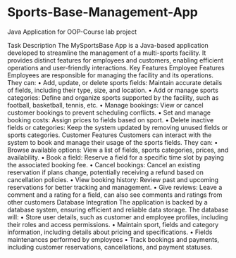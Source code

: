 # Sports-Base-Management-App
Java Application for OOP-Course lab project

Task Description
The MySportsBase App is a Java-based application developed to streamline the management of a multi-sports facility. It provides distinct features for employees and customers, enabling efficient operations and user-friendly interactions.
Key Features
Employee Features
Employees are responsible for managing the facility and its operations. They can:
•	Add, update, or delete sports fields: Maintain accurate details of fields, including their type, size, and location.
•	Add or manage sports categories: Define and organize sports supported by the facility, such as football, basketball, tennis, etc.
•	Manage bookings: View or cancel customer bookings to prevent scheduling conflicts.
•	Set and manage booking costs: Assign prices to fields based on sport.
•	Delete inactive fields or categories: Keep the system updated by removing unused fields or sports categories.
Customer Features
Customers can interact with the system to book and manage their usage of the sports fields. They can:
•	Browse available options: View a list of fields, sports categories, prices, and availability.
•	Book a field: Reserve a field for a specific time slot by paying the associated booking fee.
•	Cancel bookings: Cancel an existing reservation if plans change, potentially receiving a refund based on cancellation policies.
•	View booking history: Review past and upcoming reservations for better tracking and management.
•	Give reviews: Leave a comment and a rating for a field, can also see comments and ratings from other customers
Database Integration
The application is backed by a database system, ensuring efficient and reliable data storage. The database will:
•	Store user details, such as customer and employee profiles, including their roles and access permissions.
•	Maintain sport, fields and category information, including details about pricing and specifications.
•	Fields maintenances performed by employees
•	Track bookings and payments, including customer reservations, cancellations, and payment statuses.
